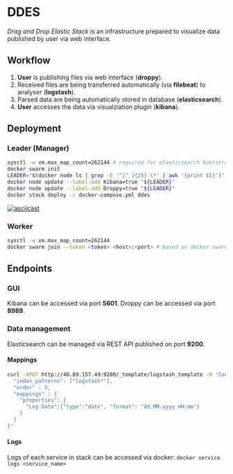 # DDES
*Drag and Drop Elastic Stack* is an infrastructure prepared to visualize data published by user via web interface.

## Workflow
1. **User** is publishing files via web interface (**droppy**).
2. Received files are being transferred automatically (via **filebeat**) to analyser (**logstash**).
3. Parsed data are being automatically stored in database (**elasticsearch**).
4. **User** accesses the data via visualziation plugin (**kibana**).

## Deployment

### Leader (Manager)
```bash
sysctl -w vm.max_map_count=262144 # required for elasticsearch bootstraping
docker swarm init
LEADER="$(docker node ls | grep -E '^[^ ]{25} \*' | awk '{print $1}')"
docker node update --label-add Kibana=true "${LEADER}"
docker node update --label-add Droppy=true "${LEADER}"
docker stack deploy -c docker-compose.yml ddes
```

[![asciicast](https://asciinema.org/a/DVI2volRjVsZxBAAE3sNMNQix.svg)](https://asciinema.org/a/DVI2volRjVsZxBAAE3sNMNQix)

### Worker
```bash
sysctl -w vm.max_map_count=262144
docker swarm join --token <token> <host>:<port> # based on docker swarm init output
```

## Endpoints

### GUI
Kibana can be accessed via port **5601**.
Droppy can be accessed via port **8989**.

### Data management
Elasticsearch can be managed via REST API published on port **9200**.

#### Mappings
```bash
curl -XPUT http://40.89.157.49:9200/_template/logstash_template -H 'Content-Type: application/json' -d '{
  "index_patterns": ["logstash*"],
  "order" : 5,
  "mappings" : {
    "properties": {
      "Log Date":{"type":"date", "format": "dd.MM.yyyy HH:mm"}
    }                                  
  }
}'
```


#### Logs
Logs of each service in stack can be accessed via docker: `docker service logs <service_name>`




